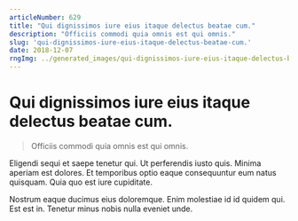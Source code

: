 ```yaml
---
articleNumber: 629
title: "Qui dignissimos iure eius itaque delectus beatae cum."
description: "Officiis commodi quia omnis est qui omnis."
slug: 'qui-dignissimos-iure-eius-itaque-delectus-beatae-cum.'
date: 2018-12-07
rngImg: ../generated_images/qui-dignissimos-iure-eius-itaque-delectus-beatae-cum..jpg
---
```


# Qui dignissimos iure eius itaque delectus beatae cum.

> Officiis commodi quia omnis est qui omnis.

Eligendi sequi et saepe tenetur qui. Ut perferendis iusto quis. Minima aperiam est dolores. Et temporibus optio eaque consequuntur eum natus quisquam. Quia quo est iure cupiditate.
 Nostrum eaque ducimus eius doloremque. Enim molestiae id id quidem qui. Est est in. Tenetur minus nobis nulla eveniet unde.
